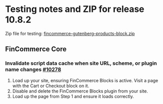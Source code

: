 # Testing notes and ZIP for release 10.8.2

Zip file for testing: [fincommerce-gutenberg-products-block.zip](https://github.com/dieselfox1/fincommerce-blocks/files/12301273/fincommerce-gutenberg-products-block.zip)

## FinCommerce Core

### Invalidate script data cache when site URL, scheme, or plugin name changes [#10278](https://github.com/dieselfox1/fincommerce-blocks/pull/10278)

1. Load up your site, ensuring FinCommerce Blocks is active. Visit a page with the Cart or Checkout block on it.
2. Disable and delete the FinCommerce Blocks plugin from your site.
3. Load up the page from Step 1 and ensure it loads correctly.
